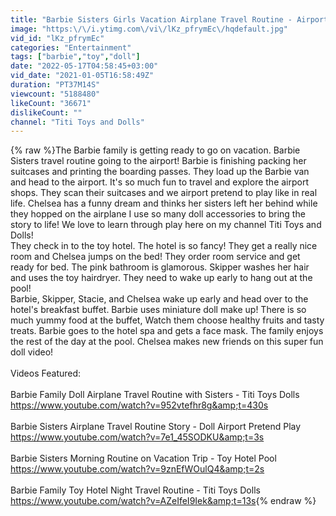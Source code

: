 ```yaml
---
title: "Barbie Sisters Girls Vacation Airplane Travel Routine - Airport, Toy Hotel and Pool!"
image: "https:\/\/i.ytimg.com\/vi\/lKz_pfrymEc\/hqdefault.jpg"
vid_id: "lKz_pfrymEc"
categories: "Entertainment"
tags: ["barbie","toy","doll"]
date: "2022-05-17T04:58:45+03:00"
vid_date: "2021-01-05T16:58:49Z"
duration: "PT37M14S"
viewcount: "5188480"
likeCount: "36671"
dislikeCount: ""
channel: "Titi Toys and Dolls"
---
```

{% raw %}The Barbie family is getting ready to go on vacation. Barbie Sisters travel routine going to the airport! Barbie is finishing packing her suitcases and printing the boarding passes. They load up the Barbie van and head to the airport. It's so much fun to travel and explore the airport shops. They scan their suitcases and we airport pretend to play like in real life. Chelsea has a funny dream and thinks her sisters left her behind while they hopped on the airplane I use so many doll accessories to bring the story to life! We love to learn through play here on my channel Titi Toys and Dolls! <br />They check in to the toy hotel. The hotel is so fancy! They get a really nice room and Chelsea jumps on the bed! They order room service and get ready for bed. The pink bathroom is glamorous. Skipper washes her hair and uses the toy hairdryer. They need to wake up early to hang out at the pool! <br />Barbie, Skipper, Stacie, and Chelsea wake up early and head over to the hotel's breakfast buffet. Barbie uses miniature doll make up!  There is so much yummy food at the buffet, Watch them choose healthy fruits and tasty treats.  Barbie goes to the hotel spa and gets a face mask. The family enjoys the rest of the day at the pool. Chelsea makes new friends on this super fun doll video!<br /><br />Videos Featured:<br /><br />Barbie Family Doll Airplane Travel Routine with Sisters - Titi Toys Dolls<br /><a rel="nofollow" target="blank" href="https://www.youtube.com/watch?v=952vtefhr8g&amp;t=430s">https://www.youtube.com/watch?v=952vtefhr8g&amp;t=430s</a><br /><br />Barbie Sisters Airplane Travel Routine Story - Doll Airport Pretend Play<br /><a rel="nofollow" target="blank" href="https://www.youtube.com/watch?v=7e1_45SODKU&amp;t=3s">https://www.youtube.com/watch?v=7e1_45SODKU&amp;t=3s</a><br /><br />Barbie Sisters Morning Routine on Vacation Trip - Toy Hotel Pool<br /><a rel="nofollow" target="blank" href="https://www.youtube.com/watch?v=9znEfWOulQ4&amp;t=2s">https://www.youtube.com/watch?v=9znEfWOulQ4&amp;t=2s</a><br /><br />Barbie Family Toy Hotel Night Travel Routine - Titi Toys Dolls<br /><a rel="nofollow" target="blank" href="https://www.youtube.com/watch?v=AZeIfeI9Iek&amp;t=13s">https://www.youtube.com/watch?v=AZeIfeI9Iek&amp;t=13s</a>{% endraw %}
